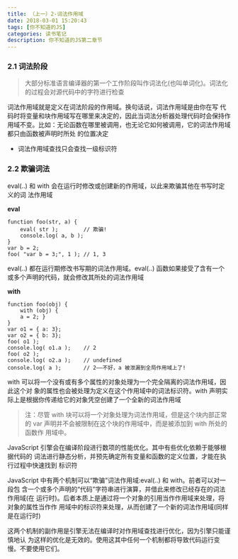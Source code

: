 ```yaml
---
title: （上一）2-词法作用域
date: 2018-03-01 15:20:43
tags: [你不知道的JS]
categories: 读书笔记
description: 你不知道的JS第二章节
---
```

<!-- more -->

### 2.1 词法阶段

>大部分标准语言编译器的第一个工作阶段叫作词法化(也叫单词化)。词法化的过程会对源代码中的字符进行检查

词法作用域就是定义在词法阶段的作用域。换句话说，词法作用域是由你在写 代码时将变量和块作用域写在哪里来决定的，因此当词法分析器处理代码时会保持作用域不变。比如：无论函数在哪里被调用，也无论它如何被调用，它的词法作用域都只由函数被声明时所处 的位置决定
- 词法作用域查找只会查找一级标识符

### 2.2 欺骗词法 

eval(..) 和 with 会在运行时修改或创建新的作用域，以此来欺骗其他在书写时定义的词
法作用域

**eval**
```
function foo(str, a) { 
    eval( str );        // 欺骗! 
    console.log( a, b );
}
var b = 2;
foo( "var b = 3;", 1 ); // 1, 3
```
eval(..) 都在运行期修改书写期的词法作用域。eval(..) 函数如果接受了含有一个或多个声明的代码，就会修改其所处的词法作用域


**with**
```
function foo(obj) { 
    with (obj) {
    a = 2; }
}
var o1 = { a: 3};
var o2 = { b: 3};
foo( o1 );
console.log( o1.a );    // 2
foo( o2 );
console.log( o2.a );    // undefined
console.log( a );       // 2——不好，a 被泄漏到全局作用域上了!
```

with 可以将一个没有或有多个属性的对象处理为一个完全隔离的词法作用域，因此这个对 象的属性也会被处理为定义在这个作用域中的词法标识符。with 声明实际上是根据你传递给它的对象凭空创建了一个全新的词法作用域

>注：尽管 with 块可以将一个对象处理为词法作用域，但是这个块内部正常的 var 声明并不会被限制在这个块的作用域中，而是被添加到 with 所处的函数作 用域中。

JavaScript 引擎会在编译阶段进行数项的性能优化。其中有些优化依赖于能够根据代码的 词法进行静态分析，并预先确定所有变量和函数的定义位置，才能在执行过程中快速找到 标识符

JavaScript 中有两个机制可以“欺骗”词法作用域:eval(..) 和 with。前者可以对一段包 含一个或多个声明的“代码”字符串进行演算，并借此来修改已经存在的词法作用域(在 运行时)。后者本质上是通过将一个对象的引用当作作用域来处理，将对象的属性当作作 用域中的标识符来处理，从而创建了一个新的词法作用域(同样是在运行时)


这两个机制的副作用是引擎无法在编译时对作用域查找进行优化，因为引擎只能谨慎地认 为这样的优化是无效的。使用这其中任何一个机制都将导致代码运行变慢。不要使用它们。